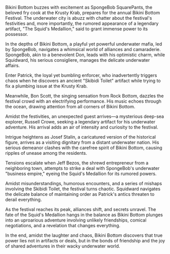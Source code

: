 Bikini Bottom buzzes with excitement as SpongeBob SquarePants, the beloved fry cook at the Krusty Krab, prepares for the annual Bikini Bottom Festival. The underwater city is abuzz with chatter about the festival's festivities and, more importantly, the rumored appearance of a legendary artifact, "The Squid's Medallion," said to grant immense power to its possessor.

In the depths of Bikini Bottom, a playful yet powerful underwater mafia, led by SpongeBob, navigates a whimsical world of alliances and camaraderie. SpongeBob, akin to a benevolent Don, leads with his optimistic charm, while Squidward, his serious consigliere, manages the delicate underwater affairs.

Enter Patrick, the loyal yet bumbling enforcer, who inadvertently triggers chaos when he discovers an ancient "Skibidi Toilet" artifact while trying to fix a plumbing issue at the Krusty Krab.

Meanwhile, Bon Scott, the singing sensation from Rock Bottom, dazzles the festival crowd with an electrifying performance. His music echoes through the ocean, drawing attention from all corners of Bikini Bottom.

Amidst the festivities, an unexpected guest arrives—a mysterious deep-sea explorer, Russell Crowe, seeking a legendary artifact for his underwater adventure. His arrival adds an air of intensity and curiosity to the festival.

Intrigue heightens as Josef Stalin, a caricatured version of the historical figure, arrives as a visiting dignitary from a distant underwater nation. His serious demeanor clashes with the carefree spirit of Bikini Bottom, causing ripples of unease among the residents.

Tensions escalate when Jeff Bezos, the shrewd entrepreneur from a neighboring town, attempts to strike a deal with SpongeBob's underwater "business empire," eyeing the Squid's Medallion for its rumored powers.

Amidst misunderstandings, humorous encounters, and a series of mishaps involving the Skibidi Toilet, the festival turns chaotic. Squidward navigates the delicate balance of maintaining order as Patrick's antics threaten to derail everything.

As the festival reaches its peak, alliances shift, and secrets unravel. The fate of the Squid's Medallion hangs in the balance as Bikini Bottom plunges into an uproarious adventure involving unlikely friendships, comical negotiations, and a revelation that changes everything.

In the end, amidst the laughter and chaos, Bikini Bottom discovers that true power lies not in artifacts or deals, but in the bonds of friendship and the joy of shared adventures in their wacky underwater world.


